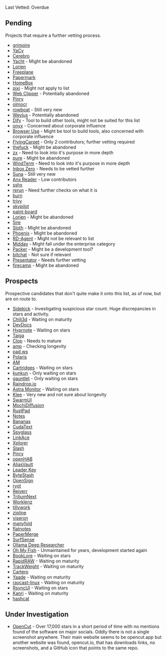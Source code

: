 
Last Vetted: Overdue

## Pending
Projects that require a further vetting process. 
- [grimoire](https://github.com/goniszewski/grimoire)
- [YaCy](https://github.com/yacy/yacy_search_server)
- [Cerebro](https://github.com/cerebroapp/cerebro)
- [Yacht](https://github.com/SelfhostedPro/Yacht) - Might be abandoned
- [Lorien](https://github.com/mbrlabs/Lorien)
- [Freeplane](https://github.com/freeplane/freeplane)
- [Papermark](https://github.com/mfts/papermark)
- [HomeBox](https://github.com/sysadminsmedia/homebox)
- [pixi](https://github.com/prefix-dev/pixi) - Might not apply to list
- [Web Clipper](https://github.com/webclipper/web-clipper) - Potentially abandoned
- [Pinry](https://github.com/pinry/pinry)
- [olmocr](https://github.com/allenai/olmocr)
- [rowboat](https://github.com/rowboatlabs/rowboat) - Still very new 
- [Weylus](https://github.com/H-M-H/Weylus) - Potentially abandoned 
- [Dify](https://github.com/langgenius/dify) - Tool to build other tools, might not be suited for this list
- [onyx](https://github.com/onyx-dot-app/onyx) - Concerned about corporate influence
- [Browser Use](https://github.com/browser-use/browser-use) - Might be tool to build tools, also concerned with corporate influence
- [FlyingCarpet](https://github.com/spieglt/FlyingCarpet) - Only 2 contributors; further vetting required
- [thefuck](https://github.com/nvbn/thefuck) - Might be abandoned
- [zx](https://github.com/google/zx) - Need to look into it's purpose in more depth
- [pure](https://github.com/sindresorhus/pure) - Might be abandoned
- [WindTerm](https://github.com/kingToolbox/WindTerm) - Need to look into it's purpose in more depth
- [Inbox Zero](https://github.com/elie222/inbox-zero) - Needs to be vetted further
- [Suna](https://github.com/kortix-ai/suna) - Still very new
- [Anx Reader](https://github.com/Anxcye/anx-reader) - Low contributors
- [sshx](https://github.com/ekzhang/sshx)
- [rerun](https://github.com/rerun-io/rerun) - Need further checks on what it is
- [burn](https://github.com/tracel-ai/burn)
- [trivy](https://github.com/aquasecurity/trivy)
- [skypilot](https://github.com/skypilot-org/skypilot)
- [paint-board](https://github.com/LHRUN/paint-board)
- [Lorien](https://github.com/mbrlabs/Lorien) - Might be abandoned
- [5ire](https://github.com/nanbingxyz/5ire)
- [Sloth](https://github.com/sveinbjornt/Sloth) - Might be abandoned
- [Phoenix](https://github.com/kasper/phoenix) - Might be abandoned
- [RD-Agent](https://github.com/microsoft/RD-Agent) - Might not be relevant to list
- [Midday](https://github.com/midday-ai/midday) - Might fall under the enterprise category
- [Packer](https://github.com/hashicorp/packer) - Might be a development tool?
- [bitchat](https://github.com/permissionlesstech/bitchat) - Not sure if relevant
- [Presentator](https://github.com/presentator/presentator) - Needs further vetting
- [firecamp](https://github.com/firecamp-dev/firecamp) - Might be abandoned

## Prospects
Prospective candidates that don't quite make it onto this list, as of now, but are on route to. 

- [Sidekick](https://github.com/johnbean393/Sidekick) - Investigating suspicious star count. Huge discrepancies in stars and activity.
- [Chili3d](https://github.com/xiangechen/chili3d) - Waiting on maturity
- [DevDocs](https://github.com/cyberagiinc/DevDocs)
- [Hyprnote](https://github.com/fastrepl/hyprnote) - Waiting on stars
- [Taiga](https://github.com/taigaio)
- [Clop](https://github.com/FuzzyIdeas/Clop) - Needs to mature
- [amp](https://github.com/jmacdonald/amp) - Checking longevity
- [pad.ws](https://github.com/pad-ws/pad.ws)
- [Polaris](https://github.com/agersant/polaris)
- [AM](https://github.com/ivan-hc/AM)
- [Cartridges](https://github.com/kra-mo/cartridges) - Waiting on stars
- [kunkun](https://github.com/kunkunsh/kunkun) - Only waiting on stars
- [gauntlet](https://github.com/project-gauntlet/gauntlet) - Only waiting on stars
- [Raindrop.io](https://github.com/raindropio)
- [Astra Monitor](https://github.com/AstraExt/astra-monitor) - Waiting on stars
- [Klee](https://github.com/signerlabs/Klee) - Very new and not sure about longevity
- [SwarmUI](https://github.com/mcmonkeyprojects/SwarmUI)
- [MochiDiffusion](https://github.com/MochiDiffusion/MochiDiffusion)
- [RustPad](https://github.com/ekzhang/rustpad)
- [Notes](https://github.com/nuttyartist/notes)
- [Bananas](https://github.com/mistweaverco/bananas)
- [CudaText](https://github.com/Alexey-T/CudaText)
- [Spyglass](https://github.com/spyglass-search/spyglass)
- [LinkAce](https://github.com/Kovah/LinkAce)
- [Xplorer](https://github.com/kimlimjustin/xplorer)
- [Slash](https://github.com/yourselfhosted/slash)
- [Pinry](https://github.com/pinry/pinry)
- [openHAB](https://github.com/openhab)
- [AliasVault](https://github.com/lanedirt/AliasVault)
- [Leader Key](https://github.com/mikker/LeaderKey.app)
- [ByteStash](https://github.com/jordan-dalby/ByteStash)
- [OpenSign](https://github.com/OpenSignLabs/OpenSign)
- [ryot](https://github.com/IgnisDa/ryot)
- [Reiverr](https://github.com/aleksilassila/reiverr)
- [TriliumNext](https://github.com/TriliumNext/Notes)
- [Worklenz](https://github.com/Worklenz/worklenz)
- [tillywork](https://github.com/tillywork/tillywork)
- [zipline](https://github.com/diced/zipline)
- [viseron](https://github.com/roflcoopter/viseron)
- [manyfold](https://github.com/manyfold3d/manyfold)
- [flatnotes](https://github.com/dullage/flatnotes)
- [PaperMerge](https://github.com/ciur/papermerge)
- [SurfSense](https://github.com/MODSetter/SurfSense)
- [Ollama Deep Researcher](https://github.com/langchain-ai/ollama-deep-researcher)
- [Oh My Fish](https://github.com/oh-my-fish/oh-my-fish) - Unmaintained for years, development started again
- [BookLore](https://github.com/adityachandelgit/BookLore) - Waiting on stars
- [RapidRAW](https://github.com/CyberTimon/RapidRAW) - Waiting on maturity
- [TrackWeight](https://github.com/KrishKrosh/TrackWeight) - Waiting on maturity
- [Cartero](https://github.com/danirod/cartero)
- [Yaade](https://github.com/EsperoTech/yaade) - Waiting on maturity
- [raycast-linux](https://github.com/ByteAtATime/raycast-linux) - Waiting on maturity
- [RsyncUI](https://github.com/rsyncOSX/RsyncUI) - Waiting on stars
- [Kanri](https://github.com/kanriapp/kanri) - Waiting on maturity
- [hashcat](https://github.com/hashcat/hashcat)

## Under Investigation

- [OpenCut](https://github.com/OpenCut-app/OpenCut) - Over 17,000 stars in a short period of time with no mentions found of the software on major socials. Oddly there is not a single screenshot anywhere. Their main website seems to be opencut.app but another website was found, opencut.io, that has downloads links, no screenshots, and a GitHub icon that points to the same repo. 
